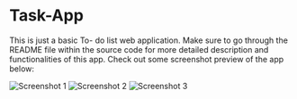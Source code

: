 # Task-App
This is just a basic To- do list web application. Make sure to go through the README file within the source code for more detailed description and functionalities of this app. Check out some screenshot preview of the app below:

![Screenshot 1](https://github.com/user-attachments/assets/e91b4224-9be4-4012-bd59-47d2e07c6689)
![Screenshot 2](https://github.com/user-attachments/assets/9b74bf42-10f4-4103-8d11-7f19f206ba49)
![Screenshot 3](https://github.com/user-attachments/assets/49e58637-1c5c-42f0-b5c2-c13a7684e305)
